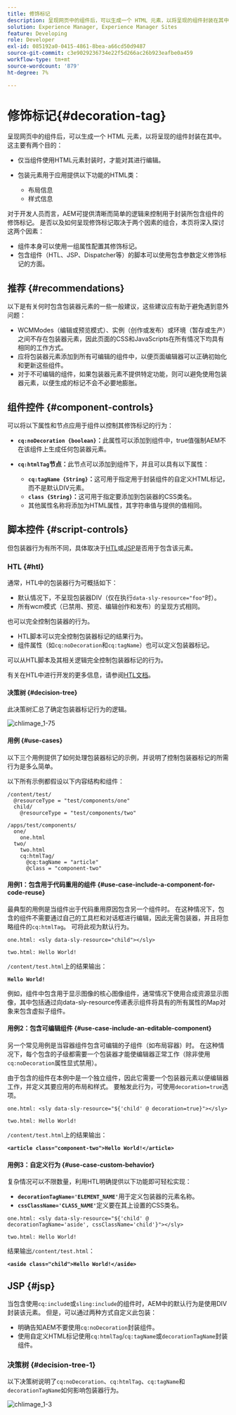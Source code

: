 ```yaml
---
title: 修饰标记
description: 呈现网页中的组件后，可以生成一个 HTML 元素，以将呈现的组件封装在其中。对于开发人员而言，AEM 可提供清晰而简单的逻辑来控制用于封装所包含组件的修饰标记。
solution: Experience Manager, Experience Manager Sites
feature: Developing
role: Developer
exl-id: 085192a0-0415-4861-8bea-a66cd50d9487
source-git-commit: c3e9029236734e22f5d266ac26b923eafbe0a459
workflow-type: tm+mt
source-wordcount: '879'
ht-degree: 7%

---
```


# 修饰标记{#decoration-tag}

呈现网页中的组件后，可以生成一个 HTML 元素，以将呈现的组件封装在其中。这主要有两个目的：

* 仅当组件使用HTML元素封装时，才能对其进行编辑。
* 包装元素用于应用提供以下功能的HTML类：

   * 布局信息
   * 样式信息

对于开发人员而言，AEM可提供清晰而简单的逻辑来控制用于封装所包含组件的修饰标记。 是否以及如何呈现修饰标记取决于两个因素的组合，本页将深入探讨这两个因素：

* 组件本身可以使用一组属性配置其修饰标记。
* 包含组件（HTL、JSP、Dispatcher等）的脚本可以使用包含参数定义修饰标记的方面。

## 推荐 {#recommendations}

以下是有关何时包含包装器元素的一些一般建议，这些建议应有助于避免遇到意外问题：

* WCMModes（编辑或预览模式）、实例（创作或发布）或环境（暂存或生产）之间不存在包装器元素，因此页面的CSS和JavaScripts在所有情况下均具有相同的工作方式。
* 应将包装器元素添加到所有可编辑的组件中，以便页面编辑器可以正确初始化和更新这些组件。
* 对于不可编辑的组件，如果包装器元素不提供特定功能，则可以避免使用包装器元素，以便生成的标记不会不必要地膨胀。

## 组件控件 {#component-controls}

可以将以下属性和节点应用于组件以控制其修饰标记的行为：

* **`cq:noDecoration {boolean}`：**&#x200B;此属性可以添加到组件中，true值强制AEM不在该组件上生成任何包装器元素。

* **`cq:htmlTag`节点：**&#x200B;此节点可以添加到组件下，并且可以具有以下属性：

   * **`cq:tagName {String}`：**&#x200B;这可用于指定用于封装组件的自定义HTML标记，而不是默认DIV元素。
   * **`class {String}`：**&#x200B;这可用于指定要添加到包装器的CSS类名。
   * 其他属性名称将添加为HTML属性，其字符串值与提供的值相同。

## 脚本控件 {#script-controls}

但包装器行为有所不同，具体取决于[HTL](/help/sites-developing/decoration-tag.md#htl)或[JSP](/help/sites-developing/decoration-tag.md#jsp)是否用于包含该元素。

### HTL {#htl}

通常，HTL中的包装器行为可概括如下：

* 默认情况下，不呈现包装器DIV（仅在执行`data-sly-resource="foo"`时）。
* 所有wcm模式（已禁用、预览、编辑创作和发布）的呈现方式相同。

也可以完全控制包装器的行为。

* HTL脚本可以完全控制包装器标记的结果行为。
* 组件属性（如`cq:noDecoration`和`cq:tagName`）也可以定义包装器标记。

可以从HTL脚本及其相关逻辑完全控制包装器标记的行为。

有关在HTL中进行开发的更多信息，请参阅[HTL文档](https://experienceleague.adobe.com/docs/experience-manager-htl/content/overview.html?lang=zh-Hans)。

#### 决策树 {#decision-tree}

此决策树汇总了确定包装器标记行为的逻辑。

![chlimage_1-75](assets/chlimage_1-75a.png)

#### 用例 {#use-cases}

以下三个用例提供了如何处理包装器标记的示例，并说明了控制包装器标记的所需行为是多么简单。

以下所有示例都假设以下内容结构和组件：

```
/content/test/
  @resourceType = "test/components/one"
  child/
    @resourceType = "test/components/two"
```

```
/apps/test/components/
  one/
    one.html
  two/
    two.html
    cq:htmlTag/
      @cq:tagName = "article"
      @class = "component-two"
```

#### 用例1：包含用于代码重用的组件 {#use-case-include-a-component-for-code-reuse}

最典型的用例是当组件出于代码重用原因包含另一个组件时。 在这种情况下，包含的组件不需要通过自己的工具栏和对话框进行编辑，因此无需包装器，并且将忽略组件的`cq:htmlTag`。 可将此视为默认行为。

`one.html: <sly data-sly-resource="child"></sly>`

`two.html: Hello World!`

`/content/test.html`上的结果输出：

**`Hello World!`**

例如，组件中包含用于显示图像的核心图像组件，通常情况下使用合成资源显示图像，其中包括通过向data-sly-resource传递表示组件将具有的所有属性的Map对象来包含虚拟子组件。

#### 用例2：包含可编辑组件 {#use-case-include-an-editable-component}

另一个常见用例是当容器组件包含可编辑的子组件（如布局容器）时。 在这种情况下，每个包含的子级都需要一个包装器才能使编辑器正常工作（除非使用`cq:noDecoration`属性显式禁用）。

由于包含的组件在本例中是一个独立组件，因此它需要一个包装器元素以便编辑器工作，并定义其要应用的布局和样式。 要触发此行为，可使用`decoration=true`选项。

`one.html: <sly data-sly-resource="${'child' @ decoration=true}"></sly>`

`two.html: Hello World!`

`/content/test.html`上的结果输出：

**`<article class="component-two">Hello World!</article>`**

#### 用例3：自定义行为 {#use-case-custom-behavior}

复杂情况可以不限数量，利用HTL明确提供以下功能即可轻松实现：

* **`decorationTagName='ELEMENT_NAME'`**&#x200B;用于定义包装器的元素名称。
* **`cssClassName='CLASS_NAME'`**&#x200B;定义要在其上设置的CSS类名。

`one.html: <sly data-sly-resource="${'child' @ decorationTagName='aside', cssClassName='child'}"></sly>`

`two.html: Hello World!`

结果输出`/content/test.html`：

**`<aside class="child">Hello World!</aside>`**

## JSP {#jsp}

当包含使用`cq:includ`e或`sling:include`的组件时，AEM中的默认行为是使用DIV封装该元素。 但是，可以通过两种方式自定义此包装：

* 明确告知AEM不要使用`cq:noDecoration`封装组件。
* 使用自定义HTML标记使用`cq:htmlTag`/`cq:tagName`或`decorationTagName`封装组件。

### 决策树 {#decision-tree-1}

以下决策树说明了`cq:noDecoration`、`cq:htmlTag`、`cq:tagName`和`decorationTagName`如何影响包装器行为。

![chlimage_1-3](assets/chlimage_1-3a.jpeg)
